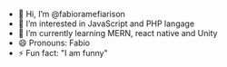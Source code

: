 - 👋 Hi, I’m @fabioramefiarison
- 👀 I’m interested in JavaScript and PHP langage
- 🌱 I’m currently learning MERN, react native and Unity
- 😄 Pronouns: Fabio
- ⚡ Fun fact: "I am funny"

<!---
fabioramefiarison/fabioramefiarison is a ✨ special ✨ repository because its `README.md` (this file) appears on your GitHub profile.
You can click the Preview link to take a look at your changes.
--->
